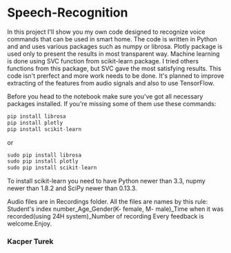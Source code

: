 # Speech-Recognition

In this project I'll show you my own code designed to recognize voice commands that can be used in smart home. The code is written in Python and and uses various packages such as numpy or librosa. Plotly package is used only to present the results in most transparent way. Machine learning is done using SVC function from scikit-learn package. I tried others functions from this package, but SVC gave the most satisfying results. This code isn't prerfect and more work needs to be done. It's planned to improve extracting of the features from audio signals and also to use TensorFlow. 

Before you head to the notebook make sure you've got all necessary packages installed. If you're missing some of them use these commands:

```javascript
pip install librosa
pip install plotly 
pip install scikit-learn
```
or
```javascript
sudo pip install librosa
sudo pip install plotly
sudo pip install scikit-learn
```
To install scikit-learn you need to have Python newer than 3.3, nupmy newer than 1.8.2 and SciPy newer than 0.13.3.

Audio files are in Recordings folder. All the files are names by this rule:
Student's index number_Age_Gender(K- female, M- male)_Time when it was recorded(using 24H system)_Number of recording 
Every feedback is welcome.Enjoy.
### Kacper Turek
